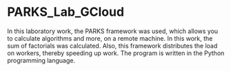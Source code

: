 # PARKS_Lab_GCloud

In this laboratory work, the PARKS framework was used, which allows you to calculate algorithms and more, on a remote machine. In this work, the sum of factorials was calculated. Also, this framework distributes the load on workers, thereby speeding up work. The program is written in the Python programming language.
